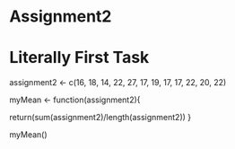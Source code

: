 # Assignment2
# Literally First Task

assignment2 <- c(16, 18, 14, 22, 27, 17, 19, 17, 17, 22, 20, 22)


myMean <- function(assignment2){
  
  return(sum(assignment2)/length(assignment2))
}

myMean()
